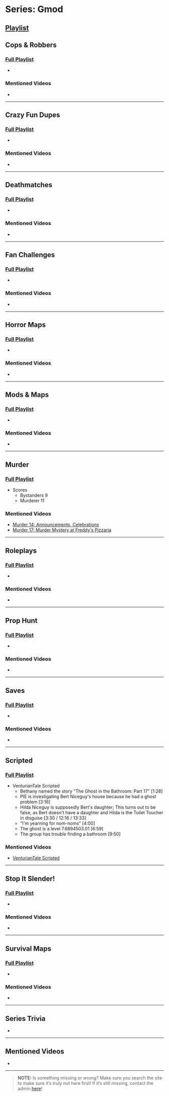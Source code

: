 # Series: Gmod 
## [Playlist]()


## **Cops & Robbers**  
### [Full Playlist](https://www.youtube.com/playlist?list=PLwljWXtmIKiTfblhqDNcSubJ3Bg5TvouG)
- 

### Mentioned Videos
- []()

----

## **Crazy Fun Dupes**  
### [Full Playlist](https://www.youtube.com/playlist?list=PLwljWXtmIKiTQxaqHpA0otEYKKjqEQO3D)
- 

### Mentioned Videos
- []()

----

## **Deathmatches**  
### [Full Playlist](https://www.youtube.com/playlist?list=PLwljWXtmIKiQyS4TDesAXnlwaRjMDqIM0)
- 

### Mentioned Videos
- []()

----

## **Fan Challenges**  
### [Full Playlist](https://www.youtube.com/playlist?list=PLwljWXtmIKiR_uZuIR8xD0b_AIMV59aCV)
- 

### Mentioned Videos
- []()

----

## **Horror Maps**  
### [Full Playlist](https://www.youtube.com/playlist?list=PLwljWXtmIKiSvAdfVX_gX1LQSkMybEUHB)
- 

### Mentioned Videos
- []()

----

## **Mods & Maps**  
### [Full Playlist](https://www.youtube.com/playlist?list=PLwljWXtmIKiTD_kjV4TxxREJYnqZ1NMOq)
- 

### Mentioned Videos
- []()

----

## **Murder**  
### [Full Playlist](https://www.youtube.com/playlist?list=PLwljWXtmIKiSuLDit5I43PSnjAkQUi4cf)
- Scores
  - Bystanders 9
  - Murderer 11

### Mentioned Videos
- [Murder 14: Announcements, Celebrations](https://youtu.be/Tmn4m60nE5g)
- [Murder 17: Murder Mystery at Freddy's Pizzaria](https://youtu.be/e2Eo0UxQviQ)

----

## **Roleplays**  
### [Full Playlist](https://www.youtube.com/playlist?list=PLwljWXtmIKiRGpPwlWY9M-6FiN2dUrJP0)
- 

### Mentioned Videos
- []()

----

## **Prop Hunt**  
### [Full Playlist](https://www.youtube.com/playlist?list=PLwljWXtmIKiRgYZKOhNdA2YuXGB4Crikj)
- 

### Mentioned Videos
- []()

----

## **Saves**  
### [Full Playlist](https://www.youtube.com/playlist?list=PLwljWXtmIKiTQqAZt0CfbR7xm-XUEvZP2)
- 

### Mentioned Videos
- []()

----

## **Scripted**  
### [Full Playlist](https://www.youtube.com/playlist?list=PLwljWXtmIKiS_Xjd8XcOK8rUhzv6VlhAI)
- VenturianTale Scripted
  - Bethany named the story "The Ghost in the Bathroom: Part 17" \[1:28]
  - PIE is investigating Bert Niceguy's house because he had a ghost problem \[3:16]
  - Hilda Niceguy is supposedly Bert's daughter; This turns out to be false, as Bert doesn't have a daughter and Hilda is the Toilet Toucher in disguise \[3:30 / 12:16 / 13:33]
  - "I'm yearning for nom-noms" \[4:00]
  - The ghost is a level 7.6894503.01 \[6:59]
  - The group has trouble finding a bathroom \[9:50]

### Mentioned Videos
- [VenturianTale Scripted](https://youtu.be/iD4Mw3rx4wc)

----

## **Stop It Slender!**  
### [Full Playlist](https://www.youtube.com/playlist?list=PLwljWXtmIKiSu4vfBodQbed5STEVuxCQS)
- 

### Mentioned Videos
- []()

----

## **Survival Maps**  
### [Full Playlist](https://www.youtube.com/playlist?list=PLwljWXtmIKiTyGnpUAZa8ibv8XQZCloSH)
- 

### Mentioned Videos
- []()

----

## Series Trivia
- 

----

## Mentioned Videos
- []()
 
----
 
> **NOTE:** Is something missing or wrong? Make sure you search the site to make sure it’s truly not here first! If it’s still missing, contact the admin [here](../chapter_2.html)!